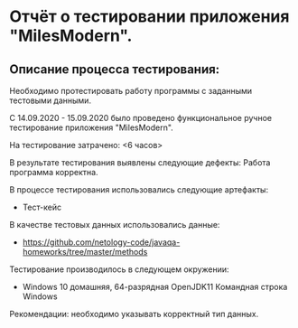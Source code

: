 # Отчёт о тестировании приложения "MilesModern".

## Описание процесса тестирования: 
Необходимо протестировать работу программы с заданными тестовыми данными.

С 14.09.2020 - 15.09.2020 было проведено функциональное ручное тестирование приложения "MilesModern".

На тестирование затрачено: <6 часов>

В результате тестирования выявлены следующие дефекты:
Работа программа корректна.

В процессе тестирования использовались следующие артефакты:
* Тест-кейс

В качестве тестовых данных использовались данные: 
* https://github.com/netology-code/javaqa-homeworks/tree/master/methods

Тестирование производилось в следующем окружении:
* Windows 10 домашняя, 64-разрядная OpenJDK11 Командная строка Windows

Рекомендации: необходимо указывать корректный тип данных.
